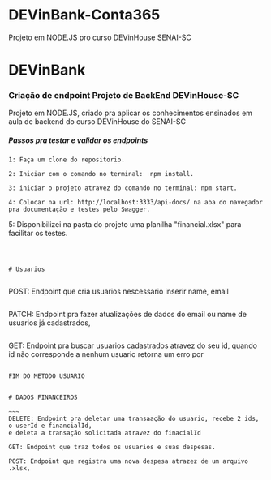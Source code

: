 # DEVinBank-Conta365
Projeto em NODE.JS pro curso DEVinHouse SENAI-SC


# DEVinBank

 ### Criação de endpoint Projeto de BackEnd DEVinHouse-SC 
 
 Projeto em NODE.JS,  criado pra aplicar os conhecimentos ensinados em aula de backend do curso DEVinHouse do SENAI-SC

 ##### Passos pra testar e validar os endpoints
 ~~~~
 1: Faça um clone do repositorio.
 ~~~~
 ~~~~
 2: Iniciar com o comando no terminal:  npm install.
 ~~~~
 ~~~~
 3: iniciar o projeto atravez do comando no terminal: npm start.
 ~~~~
 ~~~~
 4: Colocar na url: http://localhost:3333/api-docs/ na aba do navegador pra documentação e testes pelo Swagger.
 ~~~~
 5: Disponibilizei na pasta do projeto uma planilha "financial.xlsx" para facilitar os testes.
 ~~~~



# Usuarios

 
~~~~
POST: Endpoint que cria usuarios nescessario inserir name, email
~~~~
~~~~
PATCH: Endpoint pra fazer atualizações de dados do email ou name de usuarios já cadastrados, 
~~~~
~~~~
GET: Endpoint pra buscar usuarios cadastrados atravez do seu id, quando id não corresponde a nenhum usuario retorna um erro por 
~~~~

FIM DO METODO USUARIO


# DADOS FINANCEIROS

~~~
DELETE: Endpoint pra deletar uma transaação do usuario, recebe 2 ids, o userId e financialId,
e deleta a transação solicitada atravez do finacialId
~~~~
~~~~
GET: Endpoint que traz todos os usuarios e suas despesas.
~~~~
~~~~
POST: Endpoint que registra uma nova despesa atrazez de um arquivo .xlsx, 
~~~~



